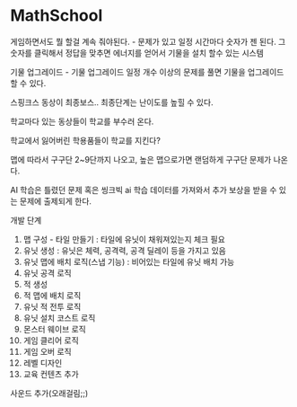 # MathSchool
게임하면서도 뭘 할걸 계속 줘야된다. - 문제가 있고 일정 시간마다 숫자가 젠 된다. 그 숫자를 클릭해서 정답을 맞추면 에너지를 얻어서 기물을 설치 할수 있는 시스템

기물 업그레이드 - 기물 업그레이드 일정 개수 이상의 문제를 풀면 기물을 업그레이드 할 수 있다.

스핑크스 동상이 최종보스.. 최종단계는 난이도를 높힐 수 있다.

학교마다 있는 동상들이 학교를 부수러 온다.

학교에서 잃어버린 학용품들이 학교를 지킨다?

맵에 따라서 구구단 2~9단까지 나오고, 높은 맵으로가면 랜덤하게 구구단 문제가 나온다.

AI 학습은 틀렸던 문제 혹은 씽크빅 ai 학습 데이터를 가져와서 추가 보상을 받을 수 있는 문제에 출제되게 한다.


개발 단계

1. 맵 구성 - 타일 만들기 : 타일에 유닛이 채워져있는지 체크 필요
2. 유닛 생성 : 유닛은 체력, 공격력, 공격 딜레이 등을 가지고 있음
3. 유닛 맵에 배치 로직(스냅 기능) : 비어있는 타일에 유닛 배치 가능
4. 유닛 공격 로직 
5. 적 생성
6. 적 맵에 배치 로직
7. 유닛 적 전투 로직
8. 유닛 설치 코스트 로직
9. 몬스터 웨이브 로직
10. 게임 클리어 로직
11. 게임 오버 로직
12. 레벨 디자인
13. 교육 컨텐츠 추가

사운드 추가(오래걸림;;)
